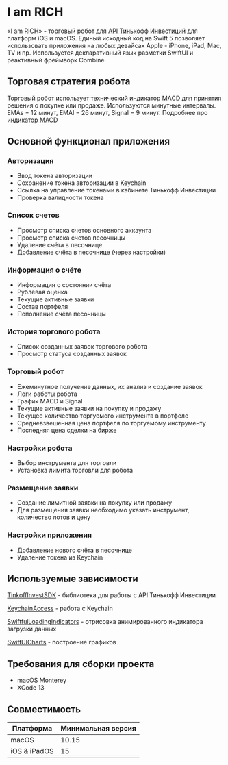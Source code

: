 # I am RICH

«I am RICH» - торговый робот для [API Тинькофф Инвестиций](https://github.com/Tinkoff/investAPI) для платформ iOS и macOS. Единый исходный код на Swift 5 позволяет использовать приложения на любых девайсах Apple - iPhone, iPad, Mac, TV и пр. Используется декларативный язык разметки SwiftUI и реактивный фреймворк Combine.

## Торговая стратегия робота
Торговый робот использует технический индикатор MACD для принятия решения о покупке или продаже. Используются минутные интервалы. ЕМАs = 12 минут, ЕМАl = 26 минут, Signal = 9 минут. Подробнее про [индикатор MACD](https://ru.wikipedia.org/wiki/Индикатор_MACD)

## Основной функционал приложения
### Авторизация
- Ввод токена авторизации
- Сохранение токена авторизации в Keychain
- Ссылка на управление токенами в кабинете Тинькофф Инвестиции
- Проверка валидности токена

### Список счетов
- Просмотр списка счетов основного аккаунта
- Просмотр списка счетов песочницы
- Удаление счёта в песочнице 
- Добавление счёта в песочнице (через настройки)

### Информация о счёте
- Информация о состоянии счёта
- Рублёвая оценка
- Текущие активные заявки
- Состав портфеля
- Пополнение счёта песочницы

### История торгового робота
- Список созданных заявок торгового робота
- Просмотр статуса созданных заявок 

### Торговый робот
- Ежеминутное получение данных, их анализ и создание заявок
- Логи работы робота
- График MACD и Signal
- Текущие активные заявки на покупку и продажу
- Текущее количество торгуемого инструмента в портфеле 
- Средневзвешенная цена портфеля по торгуемому инструменту
- Последняя цена сделки на бирже

### Настройки робота
- Выбор инструмента для торговли
- Установка лимита торговли для робота

### Размещение заявки
- Создание лимитной заявки на покупку или продажу
- Для размещения заявки необходимо указать инструмент, количество лотов и цену

### Настройки приложения
- Добавление нового счёта в песочнице
- Удаление токена из Keychain

## Используемые зависимости

[TinkoffInvestSDK](https://github.com/s41ty/TinkoffInvestSDK.git) - библиотека для работы с API Тинькофф Инвестиции

[KeychainAccess](https://github.com/kishikawakatsumi/KeychainAccess) - работа с Keychain

[SwiftfulLoadingIndicators](https://github.com/SwiftfulThinking/SwiftfulLoadingIndicators.git) - отрисовка анимированного индикатора загрузки данных

[SwiftUICharts](https://github.com/willdale/SwiftUICharts.git) - построение графиков

## Требования для сборки проекта 
- macOS Monterey
- XCode 13

## Совместимость
Платформа | Минимальная версия
--- | ---
macOS | 10.15
iOS & iPadOS | 15